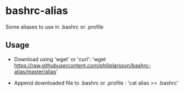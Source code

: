 bashrc-alias
============

Some aliases to use in .bashrc or .profile

## Usage
* Download using 'wget' or 'curl':
'wget https://raw.githubusercontent.com/philiplarsson/bashrc-alias/master/alias'

* Append downloaded file to .bashrc or .profile :
'cat alias >> .bashrc'

